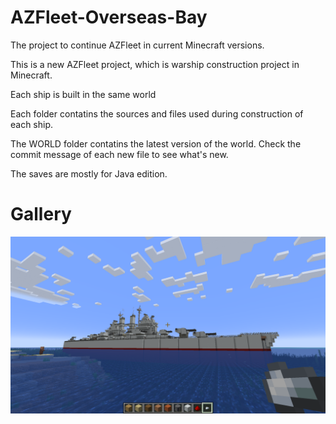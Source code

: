 # AZFleet-Overseas-Bay
The project to continue AZFleet in current Minecraft versions.


This is a new AZFleet project, which is warship construction project in Minecraft.

Each ship is built in the same world

Each folder contatins the sources and files used during construction of each ship.

The WORLD folder contatins the latest version of the world. Check the commit message of each new file to see what's new.

The saves are mostly for Java edition.

# Gallery

![Cleveland goes here](Cleveland/Gallery-pic-Cleveland.png?raw=true "USS Cleveland (CL-55)")
